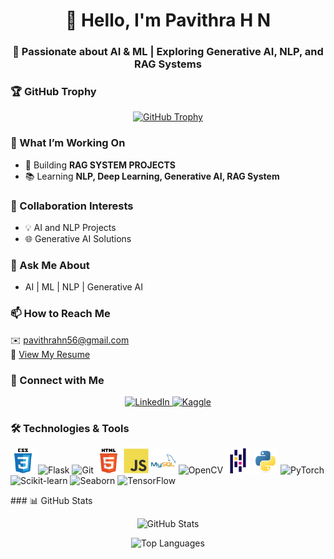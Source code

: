 <h1 align="center">👋 Hello, I'm Pavithra H N</h1>
<h3 align="center">🚀 Passionate about AI & ML | Exploring Generative AI, NLP, and RAG Systems</h3>

### 🏆 GitHub Trophy  
<p align="center">
  <a href="https://github.com/ryo-ma/github-profile-trophy">
    <img src="https://github-profile-trophy.vercel.app/?username=pavithra-hn" alt="GitHub Trophy"/>
  </a>
</p>

### 🌱 What I’m Working On  
- 🔧 Building **RAG SYSTEM PROJECTS**  
- 📚 Learning **NLP, Deep Learning, Generative AI, RAG System**

### 🤝 Collaboration Interests  
- 💡 AI and NLP Projects  
- 🌐 Generative AI Solutions

### 💬 Ask Me About  
- AI | ML | NLP | Generative AI

### 📫 How to Reach Me  
✉️ pavithrahn56@gmail.com  
📄 [View My Resume](https://drive.google.com/file/d/1bUaXqcnPiJ6ODxb9lBNGTRKlG_xJY_po/view?usp=drivesdk)


### 🔗 Connect with Me  

<p align="center">
  <a href="https://linkedin.com/in/pavithrahn56" target="_blank">
    <img src="https://cdn.jsdelivr.net/gh/devicons/devicon/icons/linkedin/linkedin-original.svg" width="40" height="40" alt="LinkedIn"/>
  </a>
  <a href="https://kaggle.com/pavithrahn" target="_blank">
    <img src="https://cdn.jsdelivr.net/gh/devicons/devicon/icons/kaggle/kaggle-original.svg" width="40" height="40" alt="Kaggle"/>
  </a>
</p>


### 🛠️ Technologies & Tools  
<p align="left">
  <img src="https://raw.githubusercontent.com/devicons/devicon/master/icons/css3/css3-original-wordmark.svg" width="40" height="40" alt="CSS3"/>
  <img src="https://www.vectorlogo.zone/logos/pocoo_flask/pocoo_flask-icon.svg" width="40" height="40" alt="Flask"/>
  <img src="https://www.vectorlogo.zone/logos/git-scm/git-scm-icon.svg" width="40" height="40" alt="Git"/>
  <img src="https://raw.githubusercontent.com/devicons/devicon/master/icons/html5/html5-original-wordmark.svg" width="40" height="40" alt="HTML5"/>
  <img src="https://raw.githubusercontent.com/devicons/devicon/master/icons/javascript/javascript-original.svg" width="40" height="40" alt="JavaScript"/>
  <img src="https://raw.githubusercontent.com/devicons/devicon/master/icons/mysql/mysql-original-wordmark.svg" width="40" height="40" alt="MySQL"/>
  <img src="https://www.vectorlogo.zone/logos/opencv/opencv-icon.svg" width="40" height="40" alt="OpenCV"/>
  <img src="https://raw.githubusercontent.com/devicons/devicon/2ae2a900d2f041da66e950e4d48052658d850630/icons/pandas/pandas-original.svg" width="40" height="40" alt="Pandas"/>
  <img src="https://raw.githubusercontent.com/devicons/devicon/master/icons/python/python-original.svg" width="40" height="40" alt="Python"/>
  <img src="https://www.vectorlogo.zone/logos/pytorch/pytorch-icon.svg" width="40" height="40" alt="PyTorch"/>
  <img src="https://upload.wikimedia.org/wikipedia/commons/0/05/Scikit_learn_logo_small.svg" width="40" height="40" alt="Scikit-learn"/>
  <img src="https://seaborn.pydata.org/_images/logo-mark-lightbg.svg" width="40" height="40" alt="Seaborn"/>
  <img src="https://www.vectorlogo.zone/logos/tensorflow/tensorflow-icon.svg" width="40" height="40" alt="TensorFlow"/>
</p>
### 📊 GitHub Stats  
<p align="center">
  <img src="https://github-readme-stats.vercel.app/api?username=pavithra-hn&show_icons=true&theme=tokyonight" alt="GitHub Stats"/>
</p>

<p align="center">
  <img src="https://github-readme-stats.vercel.app/api/top-langs/?username=pavithra-hn&layout=compact&theme=tokyonight" alt="Top Languages"/>
</p>
